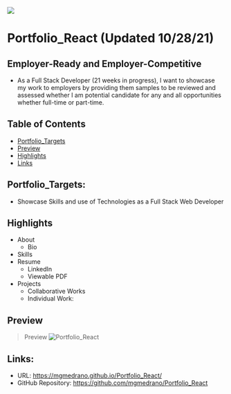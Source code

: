 ![](https://img.shields.io/badge/license-MIT%20License-blue?style=flat-square)
# Portfolio_React (Updated 10/28/21)

## Employer-Ready and Employer-Competitive
- As a Full Stack Developer (21 weeks in progress), I want to showcase my work to employers by providing them samples to be reviewed and assessed whether I am potential candidate for any and all opportunities whether full-time or part-time.

## Table of Contents
* [Portfolio_Targets](#portfolio_targets)
* [Preview](#preview)
* [Highlights](#highlights)
* [Links](#links)

## Portfolio_Targets:
- Showcase Skills and use of Technologies as a Full Stack Web Developer

## Highlights
- About
    - Bio
- Skills
- Resume
    - LinkedIn
    - Viewable PDF
- Projects
    - Collaborative Works
    - Individual Work:

## Preview
> Preview ![Portfolio_React](assets/PortfolioReactPrev.gif) 

## Links:
- URL: https://mgmedrano.github.io/Portfolio_React/
- GitHub Repository: https://github.com/mgmedrano/Portfolio_React